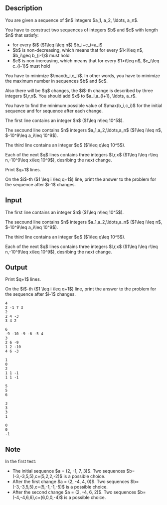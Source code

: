 ## Description

<div><p>You are given a sequence of $n$ integers $a_1, a_2, \ldots, a_n$.</p><p>You have to construct two sequences of integers $b$ and $c$ with length $n$ that satisfy:</p><ul> <li> for every $i$ ($1\leq i\leq n$) $b_i+c_i=a_i$ </li><li> $b$ is non-decreasing, which means that for every $1&lt;i\leq n$, $b_i\geq b_{i-1}$ must hold </li><li> $c$ is non-increasing, which means that for every $1&lt;i\leq n$, $c_i\leq c_{i-1}$ must hold </li></ul><p>You have to minimize $\max(b_i,c_i)$. In other words, you have to minimize the maximum number in sequences $b$ and $c$.</p><p>Also there will be $q$ changes, the $i$-th change is described by three integers $l,r,x$. You should add $x$ to $a_l,a_{l+1}, \ldots, a_r$. </p><p>You have to find the minimum possible value of $\max(b_i,c_i)$ for the initial sequence and for sequence after each change.</p></div><div class="input-specification"><p>The first line contains an integer $n$ ($1\leq n\leq 10^5$).</p><p>The secound line contains $n$ integers $a_1,a_2,\ldots,a_n$ ($1\leq i\leq n$, $-10^9\leq a_i\leq 10^9$).</p><p>The third line contains an integer $q$ ($1\leq q\leq 10^5$).</p><p>Each of the next $q$ lines contains three integers $l,r,x$ ($1\leq l\leq r\leq n,-10^9\leq x\leq 10^9$), desribing the next change. </p></div><div class="output-specification"><p>Print $q+1$ lines.</p><p>On the $i$-th ($1 \leq i \leq q+1$) line, print the answer to the problem for the sequence after $i-1$ changes.</p></div>

## Input

<p>The first line contains an integer $n$ ($1\leq n\leq 10^5$).</p><p>The secound line contains $n$ integers $a_1,a_2,\ldots,a_n$ ($1\leq i\leq n$, $-10^9\leq a_i\leq 10^9$).</p><p>The third line contains an integer $q$ ($1\leq q\leq 10^5$).</p><p>Each of the next $q$ lines contains three integers $l,r,x$ ($1\leq l\leq r\leq n,-10^9\leq x\leq 10^9$), desribing the next change. </p>

## Output

<p>Print $q+1$ lines.</p><p>On the $i$-th ($1 \leq i \leq q+1$) line, print the answer to the problem for the sequence after $i-1$ changes.</p>





```input1
4
2 -1 7 3
2
2 4 -3
3 4 2
```




```input2
6
-9 -10 -9 -6 -5 4
3
2 6 -9
1 2 -10
4 6 -3
```




```input3
1
0
2
1 1 -1
1 1 -1
```




```output1
5
5
6
```




```output2
3
3
3
1
```




```output3
0
0
-1
```



## Note

<p>In the first test:</p><ul> <li> The initial sequence $a = (2, -1, 7, 3)$. Two sequences $b=(-3,-3,5,5),c=(5,2,2,-2)$ is a possible choice. </li><li> After the first change $a = (2, -4, 4, 0)$. Two sequences $b=(-3,-3,5,5),c=(5,-1,-1,-5)$ is a possible choice. </li><li> After the second change $a = (2, -4, 6, 2)$. Two sequences $b=(-4,-4,6,6),c=(6,0,0,-4)$ is a possible choice. </li></ul>
